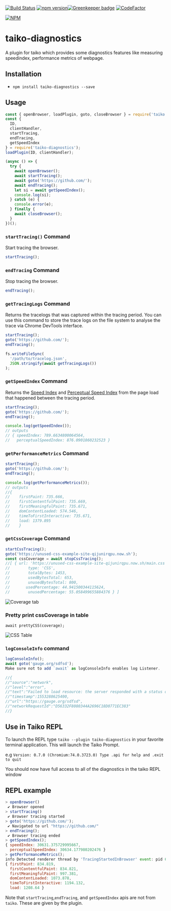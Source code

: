 [![Build Status](https://dev.azure.com/saikrishna321/taiko-diagnostics/_apis/build/status/saikrishna321.taiko-diagnostics?branchName=master)](https://dev.azure.com/saikrishna321/taiko-diagnostics/_build/latest?definitionId=4&branchName=master) [![npm version](https://badge.fury.io/js/taiko-diagnostics.svg)](https://badge.fury.io/js/taiko-diagnostics)[![Greenkeeper badge](https://badges.greenkeeper.io/saikrishna321/taiko-diagnostics.svg)](https://greenkeeper.io/)
[![CodeFactor](https://www.codefactor.io/repository/github/saikrishna321/taiko-diagnostics/badge)](https://www.codefactor.io/repository/github/saikrishna321/taiko-diagnostics)

[![NPM](https://nodei.co/npm/taiko-diagnostics.png)](https://nodei.co/npm/taiko-diagnostics/)

# taiko-diagnostics

A plugin for taiko which provides some diagnostics features like measuring speedindex, performance metrics of webpage.

## Installation

- `npm install taiko-diagnostics --save`

## Usage

```javascript
const { openBrowser, loadPlugin, goto, closeBrowser } = require('taiko');
const {
  ID,
  clientHandler,
  startTracing,
  endTracing,
  getSpeedIndex
} = require('taiko-diagnostics');
loadPlugin(ID, clientHandler);

(async () => {
  try {
    await openBrowser();
    await startTracing();
    await goto('https://github.com/');
    await endTracing();
    let si = await getSpeedIndex();
    console.log(si);
  } catch (e) {
    console.error(e);
  } finally {
    await closeBrowser();
  }
})();
```

### `startTracing()` Command

Start tracing the browser.

```js
startTracing();
```

### `endTracing` Command

Stop tracing the browser.

```js
endTracing();
```

### `getTracingLogs` Command

Returns the tracelogs that was captured within the tracing period. You can use this command to store the trace logs on the file system to analyse the trace via Chrome DevTools interface.

```js
startTracing();
goto('https://github.com/');
endTracing();

fs.writeFileSync(
  '/path/to/tracelog.json',
  JSON.stringify(await getTracingLogs())
);
```

### `getSpeedIndex` Command

Returns the [Speed Index](https://sites.google.com/a/webpagetest.org/docs/using-webpagetest/metrics/speed-index) and [Perceptual Speed Index](https://developers.google.com/web/tools/lighthouse/audits/speed-index) from the page load that happened between the tracing period.

```js
startTracing();
goto('https://github.com/');
endTracing();

console.log(getSpeedIndex());
// outputs
// { speedIndex: 789.6634800064564,
//   perceptualSpeedIndex: 876.0901860232523 }
```

### `getPerformanceMetrics` Command

```js
startTracing();
goto('https://github.com/');
endTracing();

console.log(getPerformanceMetrics());
// outputs
//{
//    firstPaint: 735.666,
//    firstContentfulPaint: 735.669,
//    firstMeaningfulPaint: 735.671,
//    domContentLoaded: 574.546,
//    timeToFirstInteractive: 735.671,
//    load: 1379.895
//    }
```

### `getCssCoverage` Command

```js
startCssTracing();
goto('https://unused-css-example-site-qijunirqpu.now.sh');
const cssCoverage = await stopCssTracing();
//[ { url: 'https://unused-css-example-site-qijunirqpu.now.sh/main.css',
//        type: 'CSS',
//        totalBytes: 1453,
//        usedBytesTotal: 653,
//        unusedBytesTotal: 800,
//       usedPercentage: 44.941500344115624,
//        unusedPercentage: 55.058499655884376 } ]
```

![Coverage tab](https://raw.githubusercontent.com/saikrishna321/taiko-diagnostics/master/images/css.png)

### Pretty print cssCoverage in table

```
await prettyCSS(coverage);
```

![CSS Table](https://raw.githubusercontent.com/saikrishna321/taiko-diagnostics/master/images/cssTable.png)

### `logConsoleInfo` command

```js
logConsoleInfo();
await goto('gauge.org/sdfsd');
Make sure not to add `await` as logConsoleInfo enables log Listener.

//{
//"source":"network",
//"level":"error",
//"text":"Failed to load resource: the server responded with a status of 404 ()",
//"timestamp":1553288625400,
//"url":"https://gauge.org/sdfsd",
//"networkRequestId":"D56332F8080344A2696C18D0771EC383"
//}

```

## Use in Taiko REPL

To launch the REPL type `taiko --plugin taiko-diagnostics` in your favorite terminal application. This will launch the Taiko Prompt.

e.g
`Version: 0.7.0 (Chromium:74.0.3723.0) Type .api for help and .exit to quit`

You should now have full access to all of the diagnostics in the taiko REPL window

## REPL example

```js
> openBrowser()
 ✔ Browser opened
> startTracing()
 ✔ Browser tracing started
> goto('https://github.com/');
 ✔ Navigated to url "https://github.com/"
> endTracing();
 ✔ Browser tracing ended
> getSpeedIndex();
{ speedIndex: 30631.375729995667,
  perceptualSpeedIndex: 30634.177980202476 }
> getPerformanceMetrics();
info Detected renderer thread by 'TracingStartedInBrowser' event: pid 69317, tid 775
{ firstPaint: 834.819,
  firstContentfulPaint: 834.821,
  firstMeaningfulPaint: 997.381,
  domContentLoaded: 1073.878,
  timeToFirstInteractive: 1194.132,
  load: 1208.64 }
```

Note that `startTracing`,`endTracing`, and `getSpeedIndex` apis are not from `taiko`. These are given by the plugin.
